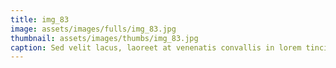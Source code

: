 ```yaml
--- 
title: img_83
image: assets/images/fulls/img_83.jpg 
thumbnail: assets/images/thumbs/img_83.jpg 
caption: Sed velit lacus, laoreet at venenatis convallis in lorem tincidunt. 
--- 
```


